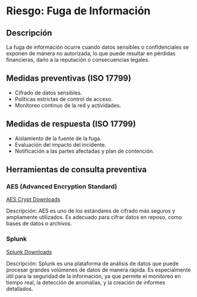 # Riesgo: Fuga de Información

## Descripción
La fuga de información ocurre cuando datos sensibles o confidenciales se exponen de manera no autorizada, lo que puede resultar en pérdidas financieras, daño a la reputación o consecuencias legales.

## Medidas preventivas (ISO 17799)
- Cifrado de datos sensibles.
- Políticas estrictas de control de acceso.
- Monitoreo continuo de la red y actividades.

## Medidas de respuesta (ISO 17799)
- Aislamiento de la fuente de la fuga.
- Evaluación del impacto del incidente.
- Notificación a las partes afectadas y plan de contención.

## Herramientas de consulta preventiva

### AES (Advanced Encryption Standard)

[AES Crypt Downloads](https://www.aescrypt.com/download/)

Descripción: AES es uno de los estándares de cifrado más seguros y ampliamente utilizados. Es adecuado para cifrar datos en reposo, como bases de datos o archivos.

### Splunk

[Splunk Downloads](https://www.splunk.com/en_us/download.html)

Descripción: Splunk es una plataforma de análisis de datos que puede procesar grandes volúmenes de datos de manera rápida. Es especialmente útil para la seguridad de la información, ya que permite el monitoreo en tiempo real, la detección de anomalías, y la creación de informes detallados.
